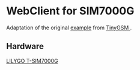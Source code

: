 # WebClient for SIM7000G
Adaptation of the original 	[example](https://github.com/vshymanskyy/TinyGSM/tree/master/examples/WebClient) from [TinyGSM	](https://github.com/vshymanskyy/TinyGSM/tree/master).

## Hardware
[LILYGO T-SIM7000G](https://github.com/Xinyuan-LilyGO/LilyGO-T-SIM7000G)
